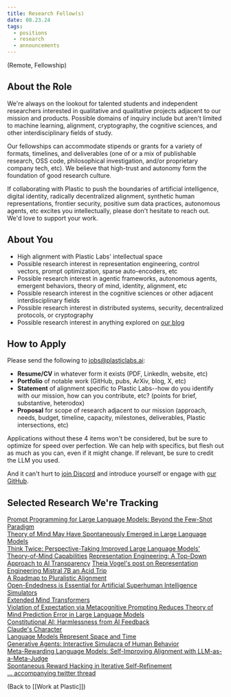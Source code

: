 ```yaml
---
title: Research Fellow(s)
date: 08.23.24
tags:
  - positions
  - research
  - announcements
---
```

(Remote, Fellowship)

## About the Role
We're always on the lookout for talented students and independent researchers interested in qualitative and qualitative projects adjacent to our mission and products. Possible domains of inquiry include but aren't limited to machine learning, alignment, cryptography, the cognitive sciences, and other interdisciplinary fields of study.

Our fellowships can accommodate stipends or grants for a variety of formats, timelines, and deliverables (one of or a mix of publishable research, OSS code, philosophical investigation, and/or proprietary company tech, etc). We believe that high-trust and autonomy form the foundation of good research culture.

If collaborating with Plastic to push the boundaries of artificial intelligence, digital identity, radically decentralized alignment, synthetic human representations, frontier security, positive sum data practices, autonomous agents, etc excites you intellectually, please don't hesitate to reach out. We'd love to support your work.

## About You
- High alignment with Plastic Labs' intellectual space
- Possible research interest in representation engineering, control vectors, prompt optimization, sparse auto-encoders, etc
- Possible research interest in agentic frameworks, autonomous agents, emergent behaviors, theory of mind, identity, alignment, etc
- Possible research interest in the cognitive sciences or other adjacent interdisciplinary fields
- Possible research interest in distributed systems, security, decentralized protocols, or cryptography
- Possible research interest in anything explored on [our blog](https://blog.plasticlabs.ai)

## How to Apply
Please send the following to jobs@plasticlabs.ai:
- **Resume/CV** in whatever form it exists (PDF, LinkedIn, website, etc)
- **Portfolio** of notable work (GitHub, pubs, ArXiv, blog, X, etc)
- **Statement** of alignment specific to Plastic Labs--how do you identify with our mission, how can you contribute, etc? (points for brief, substantive, heterodox)
- **Proposal** for scope of research adjacent to our mission (approach, needs, budget, timeline, capacity, milestones, deliverables, Plastic intersections, etc)

Applications without these 4 items won't be considered, but be sure to optimize for speed over perfection. We can help with specifics, but flesh out as much as you can, even if it might change. If relevant, be sure to credit the LLM you used.

And it can't hurt to [join Discord](https://discord.gg/plasticlabs) and introduce yourself or engage with [our GitHub](https://github.com/plastic-labs).

## Selected Research We're Tracking
[Prompt Programming for Large Language Models: Beyond the Few-Shot Paradigm](https://arxiv.org/pdf/2102.07350)  
[Theory of Mind May Have Spontaneously Emerged in Large Language Models](https://arxiv.org/pdf/2302.02083v3)  
[Think Twice: Perspective-Taking Improved Large Language Models' Theory-of-Mind Capabilities](https://arxiv.org/pdf/2311.10227)
[Representation Engineering: A Top-Down Approach to AI Transparency](https://arxiv.org/abs/2310.01405)
[Theia Vogel's post on Representation Engineering Mistral 7B an Acid Trip](https://vgel.me/posts/representation-engineering/)  
[A Roadmap to Pluralistic Alignment](https://arxiv.org/abs/2402.05070)  
[Open-Endedness is Essential for Artificial Superhuman Intelligence](https://arxiv.org/pdf/2406.04268)  
[Simulators](https://generative.ink/posts/simulators/)  
[Extended Mind Transformers](https://arxiv.org/pdf/2406.02332)  
[Violation of Expectation via Metacognitive Prompting Reduces Theory of Mind Prediction Error in Large Language Models](https://arxiv.org/abs/2310.06983)  
[Constitutional AI: Harmlessness from AI Feedback](https://arxiv.org/pdf/2212.08073)  
[Claude's Character](https://www.anthropic.com/research/claude-character)  
[Language Models Represent Space and Time](https://arxiv.org/pdf/2310.02207)  
[Generative Agents: Interactive Simulacra of Human Behavior](https://arxiv.org/abs/2304.03442)  
[Meta-Rewarding Language Models: Self-Improving Alignment with LLM-as-a-Meta-Judge](https://arxiv.org/abs/2407.19594)  
[Spontaneous Reward Hacking in Iterative Self-Refinement](https://arxiv.org/abs/2407.04549)  
[... accompanying twitter thread](https://x.com/JanePan_/status/1813208688343052639)  


(Back to [[Work at Plastic]])